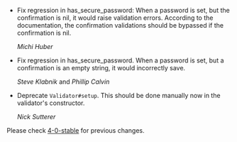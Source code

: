 *   Fix regression in has_secure_password: When a password is set, but the
    confirmation is nil, it would raise validation errors. According to the
    documentation, the confirmation validations should be bypassed if the
    confirmation is nil.

    *Michi Huber*

*   Fix regression in has_secure_password. When a password is set, but a
    confirmation is an empty string, it would incorrectly save.

    *Steve Klabnik* and *Phillip Calvin*

*   Deprecate `Validator#setup`. This should be done manually now in the validator's constructor.

    *Nick Sutterer*

Please check [4-0-stable](https://github.com/rails/rails/blob/4-0-stable/activemodel/CHANGELOG.md) for previous changes.
